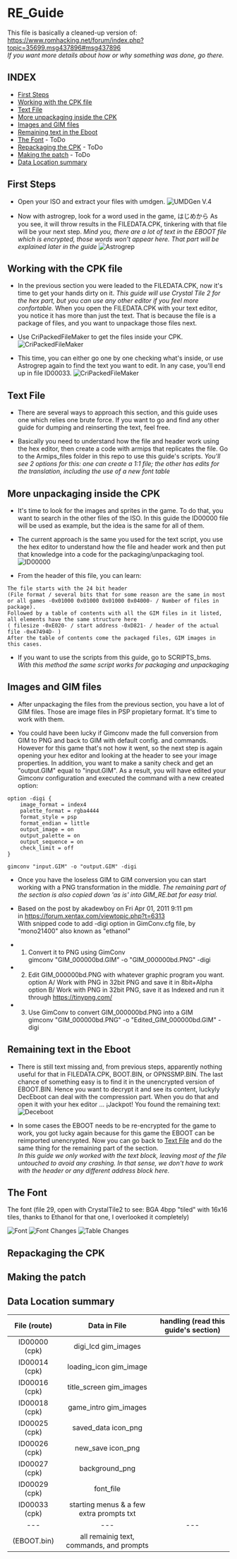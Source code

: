 # RE_Guide

This file is basically a cleaned-up version of:  
https://www.romhacking.net/forum/index.php?topic=35699.msg437896#msg437896  
*If you want more details about how or why something was done, go there.*

## INDEX 
- [First Steps](#First-Steps)
- [Working with the CPK file](#Working-with-the-CPK-file)
- [Text File](#Text-File)
- [More unpackaging inside the CPK](#More-unpackaging-inside-the-CPK)
- [Images and GIM files](#Images-and-GIM-files)
- [Remaining text in the Eboot](#Remaining-text-in-the-Eboot)
- [The Font](#The-Font) - ToDo
- [Repackaging the CPK](#Repackaging-the-CPK) - ToDo
- [Making the patch](#Making-the-patch) - ToDo
- [Data Location summary](#Data-Location-summary)


## First Steps

- Open your ISO and extract your files with umdgen.
![UMDGen V.4](https://imgur.com/bZgTET9.png)

- Now with astrogrep, look for a word used in the game, はじめから
As you see, it will throw results in the FILEDATA.CPK, tinkering with that file will be your next step.
*Mind you, there are a lot of text in the EBOOT file which is encrypted, those words won't appear here. 
That part will be explained later in the guide*
![Astrogrep](https://imgur.com/RCyQVqe.png)


## Working with the CPK file

- In the previous section you were leaded to the FILEDATA.CPK, now it's time to get your hands dirty on it.
*This guide will use Crystal Tile 2 for the hex part, but you can use any other editor if you feel more confortable.*
When you open the FILEDATA.CPK with your text editor, you notice it has more than just the text. That is because the
file is a package of files, and you want to unpackage those files next.

- Use CriPackedFileMaker to get the files inside your CPK.
![CriPackedFileMaker](https://imgur.com/GcipI9C.png)

- This time, you can either go one by one checking what's inside, or use Astrogrep again to find the text you want 
to edit. In any case, you'll end up in file ID00033.
![CriPackedFileMaker](https://imgur.com/7xk7WMG.png)


## Text File

- There are several ways to approach this section, and this guide uses one which relies one brute force. 
If you want to go and find any other guide for dumping and reinserting the text, feel free.

- Basically you need to understand how the file and header work using the hex editor, then create a code with 
armips that replicates the file. Go to the Armips_files folder in this repo to use this guide's scripts. 
*You'll see 2 options for this: one can create a 1:1 file; the other has edits for the translation, including 
the use of a new font table*


## More unpackaging inside the CPK

- It's time to look for the images and sprites in the game. To do that, you want to search in the other files of 
the ISO. In this guide the ID00000 file will be used as example, but the idea is the same for all of them.

- The current approach is the same you used for the text script, you use the hex editor to understand how the file and
header work and then put that knowledge into a code for the packaging/unpackaging tool.
![ID00000](https://imgur.com/xLBbtRo.png)

- From the header of this file, you can learn:  
````
The file starts with the 24 bit header  
(File format / several bits that for some reason are the same in most or all games -0x01000 0x01000 0x01000 0x04000- / Number of files in package).  
Followed by a table of contents with all the GIM files in it listed, all elements have the same structure here  
( filesize -0xE020- / start address -0xD821- / header of the actual file -0x47494D- )  
After the table of contents come the packaged files, GIM images in this cases. 
```` 

- If you want to use the scripts from this guide, go to SCRIPTS_bms.  
*With this method the same script works for packaging and unpackaging*


## Images and GIM files

- After unpackaging the files from the previous section, you have a lot of GIM files. Those are image files in PSP
propietary format. It's time to work with them.

- You could have been lucky if Gimconv made the full conversion from GIM to PNG and back to GIM with default config.
 and commands. However for this game that's not how it went, so the next step is again opening your hex editor and 
 looking at the header to see your image properties. In addition, you want to make a sanity check and get an 
 "output.GIM" equal to "input.GIM". As a result, you will have edited your Gimconv configuration and executed the 
 command with a new created option:
````
option -digi {
    image_format = index4
    palette_format = rgba4444
    format_style = psp
    format_endian = little
    output_image = on
    output_palette = on
    output_sequence = on
    check_limit = off
}
  
gimconv "input.GIM" -o "output.GIM" -digi 
````

- Once you have the loseless GIM to GIM conversion you can start working with a PNG transformation in the middle.
*The remaining part of the section is also copied down 'as is' into GIM_RE.bat for easy trial.*

- Based on the post by akadewboy on Fri Apr 01, 2011 9:11 pm  
in https://forum.xentax.com/viewtopic.php?t=6313  
With snipped code to add -digi option in GimConv.cfg file, by "mono21400" also known as "ethanol"

- 1. Convert it to PNG using GimConv  
gimconv "GIM_000000bd.GIM" -o "GIM_000000bd.PNG" -digi  
  
  
- 2. Edit GIM_000000bd.PNG with whatever graphic program you want.  
option A/ Work with PNG in 32bit PNG and save it in 8bit+Alpha  
option B/ Work with PNG in 32bit PNG, save it as Indexed and run it through https://tinypng.com/  
  
  
- 3. Use GimConv to convert GIM_000000bd.PNG into a GIM  
gimconv "GIM_000000bd.PNG" -o "Edited_GIM_000000bd.GIM" -digi


## Remaining text in the Eboot

- There is still text missing and, from previous steps, apparently nothing useful for that in FILEDATA.CPK, BOOT.BIN, or OPNSSMP.BIN. The last chance of something easy is to find it in the unencrypted version of EBOOT.BIN. Hence you
want to decrypt it and see its content, luckyly DecEboot can deal with the compression part. When you do that and open it with your hex editor ...  ¡Jackpot! You found the remaining text:
![Deceboot](https://imgur.com/S3CZJmz.png)

- In some cases the EBOOT needs to be re-encrypted for the game to work, you got lucky again because for this game 
the EBOOT can be reimported unencrypted. Now you can go back to [Text File](#Text-File) and do the same thing for the 
remaining part of the section.  
*In this guide we only worked with the text block, leaving most of the file untouched to avoid any crashing.
In that sense, we don't have to work with the header or any different address block here.*


## The Font

The font  (file 29, open with CrystalTile2 to see: BGA 4bpp "tiled" with 16x16 tiles, thanks to Ethanol for that one,
I overlooked it completely)

![Font](https://imgur.com/MT729WV.png)
![Font Changes](https://imgur.com/QXbW2ig.png)
![Table Changes](https://imgur.com/CjXA0uX.png)



## Repackaging the CPK

## Making the patch

## Data Location summary

| File (route) | Data in File | handling (read this guide's section)
|:---:|:---:|:---:|
| ID00000 (cpk)  | digi_lcd gim_images |
| ID00014 (cpk) | loading_icon gim_image |
| ID00016 (cpk) | title_screen gim_images | 
| ID00018 (cpk) | game_intro gim_images |
| ID00025 (cpk) | saved_data icon_png |
| ID00026 (cpk) | new_save icon_png |
| ID00027 (cpk) | background_png |
| ID00029 (cpk) | font_file |
| ID00033 (cpk) |  starting menus & a few extra prompts txt |
|---|---|---|
| (EBOOT.bin) | all remainig text, commands, and prompts |



